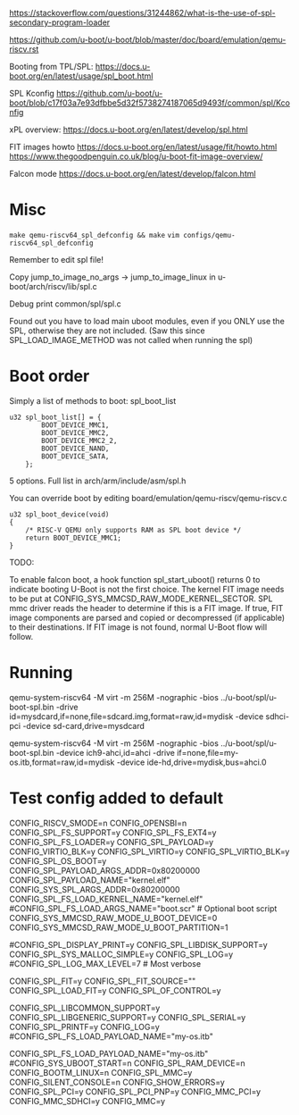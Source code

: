 https://stackoverflow.com/questions/31244862/what-is-the-use-of-spl-secondary-program-loader

https://github.com/u-boot/u-boot/blob/master/doc/board/emulation/qemu-riscv.rst

Booting from TPL/SPL:
https://docs.u-boot.org/en/latest/usage/spl_boot.html

SPL Kconfig
https://github.com/u-boot/u-boot/blob/c17f03a7e93dfbbe5d32f5738274187065d9493f/common/spl/Kconfig

xPL overview:
https://docs.u-boot.org/en/latest/develop/spl.html

FIT images howto
https://docs.u-boot.org/en/latest/usage/fit/howto.html
https://www.thegoodpenguin.co.uk/blog/u-boot-fit-image-overview/

Falcon mode
https://docs.u-boot.org/en/latest/develop/falcon.html

# Misc
`make qemu-riscv64_spl_defconfig && make`
`vim configs/qemu-riscv64_spl_defconfig`

Remember to edit spl file!

Copy jump_to_image_no_args -> jump_to_image_linux in u-boot/arch/riscv/lib/spl.c

Debug print common/spl/spl.c

Found out you have to load main uboot modules, even if you ONLY use the SPL, otherwise they are not included. (Saw this since SPL_LOAD_IMAGE_METHOD was not called when running the spl)


# Boot order
Simply a list of methods to boot: spl_boot_list
```
u32 spl_boot_list[] = {
		BOOT_DEVICE_MMC1,
		BOOT_DEVICE_MMC2,
		BOOT_DEVICE_MMC2_2,
		BOOT_DEVICE_NAND,
		BOOT_DEVICE_SATA,
	};
```

5 options. Full list in arch/arm/include/asm/spl.h

You can override boot by editing board/emulation/qemu-riscv/qemu-riscv.c
```
u32 spl_boot_device(void)
{
	/* RISC-V QEMU only supports RAM as SPL boot device */
	return BOOT_DEVICE_MMC1;
}
```




TODO:

To enable falcon boot, a hook function spl_start_uboot() returns 0 to indicate
booting U-Boot is not the first choice. The kernel FIT image needs to be put
at CONFIG_SYS_MMCSD_RAW_MODE_KERNEL_SECTOR. SPL mmc driver reads the header to
determine if this is a FIT image. If true, FIT image components are parsed and
copied or decompressed (if applicable) to their destinations. If FIT image is
not found, normal U-Boot flow will follow.

# Running
qemu-system-riscv64 -M virt -m 256M -nographic -bios ../u-boot/spl/u-boot-spl.bin -drive id=mysdcard,if=none,file=sdcard.img,format=raw,id=mydisk -device sdhci-pci -device sd-card,drive=mysdcard

qemu-system-riscv64 -M virt -m 256M -nographic -bios ../u-boot/spl/u-boot-spl.bin -device ich9-ahci,id=ahci -drive if=none,file=my-os.itb,format=raw,id=mydisk -device ide-hd,drive=mydisk,bus=ahci.0

# Test config added to default
CONFIG_RISCV_SMODE=n
CONFIG_OPENSBI=n
CONFIG_SPL_FS_SUPPORT=y
CONFIG_SPL_FS_EXT4=y
CONFIG_SPL_FS_LOADER=y
CONFIG_SPL_PAYLOAD=y
CONFIG_VIRTIO_BLK=y
CONFIG_SPL_VIRTIO=y
CONFIG_SPL_VIRTIO_BLK=y
CONFIG_SPL_OS_BOOT=y
CONFIG_SPL_PAYLOAD_ARGS_ADDR=0x80200000
CONFIG_SPL_PAYLOAD_NAME="kernel.elf"
CONFIG_SYS_SPL_ARGS_ADDR=0x80200000
CONFIG_SPL_FS_LOAD_KERNEL_NAME="kernel.elf"
#CONFIG_SPL_FS_LOAD_ARGS_NAME="boot.scr"  # Optional boot script
CONFIG_SYS_MMCSD_RAW_MODE_U_BOOT_DEVICE=0
CONFIG_SYS_MMCSD_RAW_MODE_U_BOOT_PARTITION=1

#CONFIG_SPL_DISPLAY_PRINT=y
CONFIG_SPL_LIBDISK_SUPPORT=y
CONFIG_SPL_SYS_MALLOC_SIMPLE=y
CONFIG_SPL_LOG=y
#CONFIG_SPL_LOG_MAX_LEVEL=7  # Most verbose


CONFIG_SPL_FIT=y
CONFIG_SPL_FIT_SOURCE=""
CONFIG_SPL_LOAD_FIT=y
CONFIG_SPL_OF_CONTROL=y

CONFIG_SPL_LIBCOMMON_SUPPORT=y
CONFIG_SPL_LIBGENERIC_SUPPORT=y
CONFIG_SPL_SERIAL=y
CONFIG_SPL_PRINTF=y
CONFIG_LOG=y
#CONFIG_SPL_FS_LOAD_PAYLOAD_NAME="my-os.itb"

CONFIG_SPL_FS_LOAD_PAYLOAD_NAME="my-os.itb"
#CONFIG_SYS_UBOOT_START=n
CONFIG_SPL_RAM_DEVICE=n
CONFIG_BOOTM_LINUX=n
CONFIG_SPL_MMC=y
CONFIG_SILENT_CONSOLE=n
CONFIG_SHOW_ERRORS=y
CONFIG_SPL_PCI=y
CONFIG_SPL_PCI_PNP=y
CONFIG_MMC_PCI=y
CONFIG_MMC_SDHCI=y
CONFIG_MMC=y